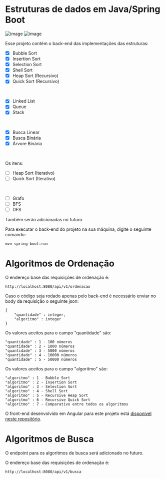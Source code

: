 # Estruturas de dados em Java/Spring Boot

![image](https://img.shields.io/badge/Java-ED8B00?style=for-the-badge&logo=java&logoColor=white) 
![image](https://img.shields.io/badge/Spring-6DB33F?style=for-the-badge&logo=spring&logoColor=white) 


Esse projeto contém o back-end das implementações das estruturas:

- [x] Bubble Sort
- [x] Insertion Sort
- [x] Selection Sort
- [x] Shell Sort
- [x] Heap Sort (Recursivo)
- [x] Quick Sort (Recursivo)

<br />

- [x] Linked List
- [x] Queue
- [x] Stack
<br />

- [x] Busca Linear
- [x] Busca Binária
- [x] Árvore Binária
<br />

Os itens: 
- [ ] Heap Sort (Iterativo)
- [ ] Quick Sort (Iterativo)
</br>

- [ ] Grafo
- [ ] BFS
- [ ] DFS

Também serão adicionadas no futuro.

Para executar o back-end do projeto na sua máquina, digite o seguinte comando:
```
mvn spring-boot:run 
```


# Algoritmos de Ordenação

O endereço base das requisições de ordenação é:
```
http://localhost:8080/api/v1/ordenacao 
```

Caso o código seja rodado apenas pelo back-end é necessário enviar no body da requisição o seguinte json:

```
{
    "quantidade" : integer,
    "algoritmo" : integer
}
```

Os valores aceitos para o campo "quantidade" são:
```
"quantidade" : 1 - 100 números
"quantidade" : 2 - 1000 números
"quantidade" : 3 - 5000 números
"quantidade" : 4 - 10000 números
"quantidade" : 5 - 50000 números
```

Os valores aceitos para o campo "algoritmo" são:
```
"algoritmo" : 1 - Bubble Sort
"algoritmo" : 2 - Insertion Sort
"algoritmo" : 3 - Selection Sort
"algoritmo" : 4 - Shell Sort
"algoritmo" : 5 - Recursive Heap Sort
"algoritmo" : 6 - Recursive Quick Sort
"algoritmo" : 7 - Comparativo entre todos os algoritmos
```

O front-end desenvolvido em Angular para este projeto está [disponível neste repositório](https://github.com/myllamachaado/data-structures-frontend).
</br>

# Algoritmos de Busca

O endpoint para os algoritmos de busca será adicionado no futuro.

O endereço base das requisições de ordenação é:
```
http://localhost:8080/api/v1/busca 
```
